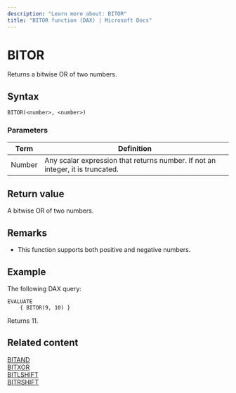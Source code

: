 ```yaml
---
description: "Learn more about: BITOR"
title: "BITOR function (DAX) | Microsoft Docs"
---
```

# BITOR

Returns a bitwise OR of two numbers.
  
## Syntax  
  
```dax
BITOR(<number>, <number>)
```

### Parameters

|Term|Definition|
|--------|--------------|
|Number|Any scalar expression that returns number. If not an integer, it is truncated.|
  
## Return value

A bitwise OR of two numbers.
  
## Remarks

- This function supports both positive and negative numbers.

## Example

The following DAX query:

```dax
EVALUATE 
    { BITOR(9, 10) }
```

Returns 11.

## Related content

[BITAND](bitand-function-dax.md)  
[BITXOR](bitxor-function-dax.md)  
[BITLSHIFT](bitlshift-function-dax.md)  
[BITRSHIFT](bitrshift-function-dax.md)  
